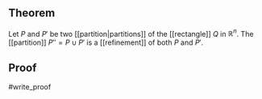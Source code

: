 ## Theorem
Let $P$ and $P'$ be two [[partition|partitions]] of the [[rectangle]] $Q$ in $\mathbb R^n$. The [[partition]] $P'' = P \cup P'$ is a [[refinement]] of both $P$ and $P'$. 
## Proof
#write_proof 